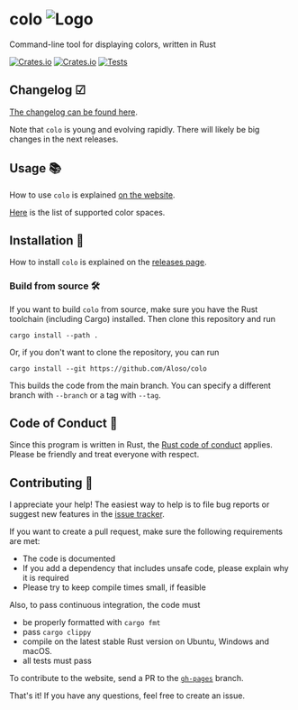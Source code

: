 # colo <img src="https://aloso.github.io/colo/assets/logo.svg" alt="Logo">

Command-line tool for displaying colors, written in Rust

[![Crates.io](https://img.shields.io/crates/l/colo)](./LICENSE) [![Crates.io](https://img.shields.io/crates/v/colo)](https://crates.io/crates/colo) [![Tests](https://github.com/Aloso/colo/workflows/Test/badge.svg)](https://github.com/Aloso/colo/actions?query=workflow%3ATest)


## Changelog ☑

[The changelog can be found here](./CHANGELOG.md).

Note that `colo` is young and evolving rapidly. There will likely be big changes in the next releases.

## Usage 📚

How to use `colo` is explained [on the website](https://aloso.github.io/colo).

[Here](https://aloso.github.io/colo/color_spaces) is the list of supported color spaces.

## Installation 🚀

How to install `colo` is explained on the [releases page](https://github.com/Aloso/colo/releases).

### Build from source 🛠

If you want to build `colo` from source, make sure you have the Rust toolchain (including Cargo) installed. Then clone this repository and run

```fish
cargo install --path .
```

Or, if you don't want to clone the repository, you can run

```fish
cargo install --git https://github.com/Aloso/colo
```

This builds the code from the main branch. You can specify a different branch with `--branch` or a tag with `--tag`.

## Code of Conduct 🤝

Since this program is written in Rust, the [Rust code of conduct](https://www.rust-lang.org/policies/code-of-conduct) applies. Please be friendly and treat everyone with respect.

## Contributing 🙌

I appreciate your help! The easiest way to help is to file bug reports or suggest new features in the [issue tracker](https://github.com/Aloso/colo/issues).

If you want to create a pull request, make sure the following requirements are met:

  * The code is documented
  * If you add a dependency that includes unsafe code, please explain why it is required
  * Please try to keep compile times small, if feasible

Also, to pass continuous integration, the code must

  * be properly formatted with `cargo fmt`
  * pass `cargo clippy`
  * compile on the latest stable Rust version on Ubuntu, Windows and macOS.
  * all tests must pass

To contribute to the website, send a PR to the [`gh-pages`](https://github.com/Aloso/colo/tree/gh-pages) branch.

That's it! If you have any questions, feel free to create an issue.
